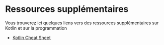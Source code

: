 # Ressources supplémentaires

Vous trouverez ici quelques liens vers des ressources supplémentaires sur Kotlin et sur la programmation

* [Kotlin Cheat Sheet](https://koenig-media.raywenderlich.com/uploads/2019/11/RW-Kotlin-Cheatsheet-1.1.pdf) 

